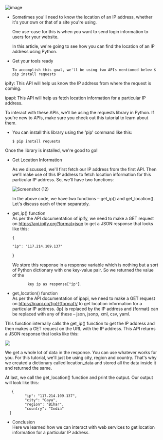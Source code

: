![image](https://user-images.githubusercontent.com/89864818/193449128-73fe21ca-f1d3-45e6-b8b1-d4d2e4983048.png)

- Sometimes you'll need to know the location of an IP address, whether it's your own or that of a site you're using.

    One use-case for this is when you want to send login information to users for your website.

    In this article, we're going to see how you can find the location of an IP address using Python.

- Get your tools ready

      To accomplish this goal, we'll be using two APIs mentioned below $ pip install requests

ipify: This API will help us know the IP address from where the request is coming.   

ipapi: This API will help us fetch location information for a particular IP address.

To interact with these APIs, we'll be using the requests library in Python. If you're new to APIs, make sure you check out this tutorial to learn about them.

- You can install this library using the 'pip' command like this:

      $ pip install requests

Once the library is installed, we're good to go!

- Get Location Information

   As we discussed, we'll first fetch our IP address from the first API. Then we'll make use of this IP address to fetch location information for this particular IP
   address. So, we'll have two functions:
   
   ![Screenshot (12)](https://user-images.githubusercontent.com/89864818/193449621-883f4649-8f2f-42f4-b383-28031a6ad0b0.png)
   
   In the above code, we have two functions – get_ip() and get_location().                                                                                        
     Let's discuss each of them separately.
     
- get_ip() function                                                                                                                              
As per the API documentation of ipify, we need to make a GET request on https://api.ipify.org?format=json to get a JSON response that looks like this:

      {

      "ip": "117.214.109.137"
  
     }
     
     
  We store this response in a response variable which is nothing but a sort of Python dictionary with one key-value pair. So we returned the value of the 
             
             key ip as response["ip"].

- get_location() function                                                                                                                 
As per the API documentation of ipapi, we need to make a GET request on https://ipapi.co/{ip}/{format}/ to get location information for a particular IP address. {ip} is replaced by the IP address and {format} can be replaced with any of these – json, jsonp, xml, csv, yaml.

This function internally calls the get_ip() function to get the IP address and then makes a GET request on the URL with the IP address. This API returns a JSON response that looks like this:

![](https://user-images.githubusercontent.com/89864818/193450445-c9e7669b-bd75-4d87-9142-06636163149a.png)

We get a whole lot of data in the response. You can use whatever works for
you. For this tutorial, we'll just be using  city, region and country. That's
why we created a dictionary called location_data and stored all the data
inside it and returned the same.

At last, we call the get_location() function and print the output. Our output will look like this:

       {
             "ip": "117.214.109.137", 
             "city": "Gaya", 
             "region": "Bihar", 
             "country": "India"
      }
      
- Conclusion                                                                                                                    
  Here we learned how we can interact with web services to get location information for a particular IP address.    
      
      
      
      
      
      
      
      
      
      
      
      
      
      
      













